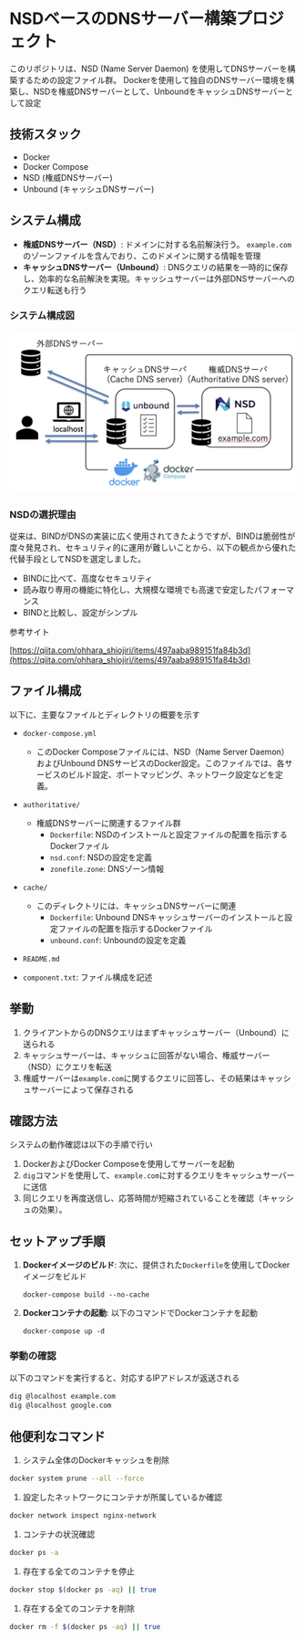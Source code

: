 # NSDベースのDNSサーバー構築プロジェクト

このリポジトリは、NSD (Name Server Daemon) を使用してDNSサーバーを構築するための設定ファイル群。
Dockerを使用して独自のDNSサーバー環境を構築し、NSDを権威DNSサーバーとして、UnboundをキャッシュDNSサーバーとして設定

## 技術スタック

- Docker
- Docker Compose
- NSD (権威DNSサーバー)
- Unbound (キャッシュDNSサーバー)

## システム構成

- **権威DNSサーバー（NSD）**: ドメインに対する名前解決行う。 `example.com`のゾーンファイルを含んでおり、このドメインに関する情報を管理 
- **キャッシュDNSサーバー（Unbound）**: DNSクエリの結果を一時的に保存し、効率的な名前解決を実現。キャッシュサーバーは外部DNSサーバーへのクエリ転送も行う


### **システム構成図**
![システム構成図](https://github.com/KeishiNishio/Authoritative_and_Cache_server/blob/main/systemimage.png)

### **NSDの選択理由**

従来は、BINDがDNSの実装に広く使用されてきたようですが、BINDは脆弱性が度々発見され、セキュリティ的に運用が難しいことから、以下の観点から優れた代替手段としてNSDを選定しました。

- BINDに比べて、高度なセキュリティ
- 読み取り専用の機能に特化し、大規模な環境でも高速で安定したパフォーマンス
- BINDと比較し、設定がシンプル

参考サイト

[https://qiita.com/ohhara_shiojiri/items/497aaba989151fa84b3d](https://qiita.com/ohhara_shiojiri/items/497aaba989151fa84b3d)


## ファイル構成
以下に、主要なファイルとディレクトリの概要を示す

- `docker-compose.yml`
  - このDocker Composeファイルには、NSD（Name Server Daemon）およびUnbound DNSサービスのDocker設定。このファイルでは、各サービスのビルド設定、ポートマッピング、ネットワーク設定などを定義。

- `authoritative/`
  - 権威DNSサーバーに関連するファイル群
    - `Dockerfile`: NSDのインストールと設定ファイルの配置を指示するDockerファイル
    - `nsd.conf`: NSDの設定を定義
    - `zonefile.zone`: DNSゾーン情報

- `cache/`
  - このディレクトリには、キャッシュDNSサーバーに関連
    - `Dockerfile`: Unbound DNSキャッシュサーバーのインストールと設定ファイルの配置を指示するDockerファイル
    - `unbound.conf`: Unboundの設定を定義

- `README.md`
- `component.txt`: ファイル構成を記述

## 挙動

1. クライアントからのDNSクエリはまずキャッシュサーバー（Unbound）に送られる
2. キャッシュサーバーは、キャッシュに回答がない場合、権威サーバー（NSD）にクエリを転送 
3. 権威サーバーは`example.com`に関するクエリに回答し、その結果はキャッシュサーバーによって保存される

## 確認方法

システムの動作確認は以下の手順で行い

1. DockerおよびDocker Composeを使用してサーバーを起動 
2. `dig`コマンドを使用して、`example.com`に対するクエリをキャッシュサーバーに送信 
3. 同じクエリを再度送信し、応答時間が短縮されていることを確認（キャッシュの効果）。

## セットアップ手順
    
1. **Dockerイメージのビルド**: 次に、提供された`Dockerfile`を使用してDockerイメージをビルド 
    
    ```
    docker-compose build --no-cache
    ```
    
2. **Dockerコンテナの起動**: 以下のコマンドでDockerコンテナを起動 
    
    ```
    docker-compose up -d
    ```


### 挙動の確認

以下のコマンドを実行すると、対応するIPアドレスが返送される

```bash
dig @localhost example.com
dig @localhost google.com

```


## 他便利なコマンド

1. システム全体のDockerキャッシュを削除

```bash
docker system prune --all --force
```

1. 設定したネットワークにコンテナが所属しているか確認

```bash
docker network inspect nginx-network
```

1. コンテナの状況確認

```bash
docker ps -a
```

1. 存在する全てのコンテナを停止

```bash
docker stop $(docker ps -aq) || true
```

1. 存在する全てのコンテナを削除

```bash
docker rm -f $(docker ps -aq) || true
```

